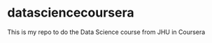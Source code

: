 datasciencecoursera
===================
This is my repo to do the Data Science course from JHU in Coursera
